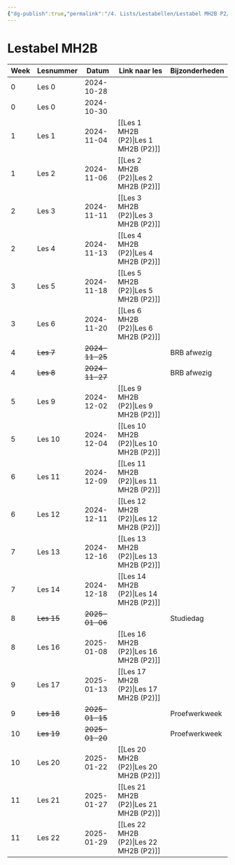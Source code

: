 ```yaml
---
{"dg-publish":true,"permalink":"/4. Lists/Lestabellen/Lestabel MH2B P2/"}
---
```


# Lestabel MH2B

| Week | Lesnummer  | Datum          | Link naar les        | Bijzonderheden |
| ---- | ---------- | -------------- | -------------------- | -------------- |
| 0    | Les 0      | 2024-10-28     |                      |                |
| 0    | Les 0      | 2024-10-30     |                      |                |
| 1    | Les 1      | 2024-11-04     | [[Les 1 MH2B (P2)\|Les 1 MH2B (P2)]]  |                |
| 1    | Les 2      | 2024-11-06     | [[Les 2 MH2B (P2)\|Les 2 MH2B (P2)]]  |                |
| 2    | Les 3      | 2024-11-11     | [[Les 3 MH2B (P2)\|Les 3 MH2B (P2)]]  |                |
| 2    | Les 4      | 2024-11-13     | [[Les 4 MH2B (P2)\|Les 4 MH2B (P2)]]  |                |
| 3    | Les 5      | 2024-11-18     | [[Les 5 MH2B (P2)\|Les 5 MH2B (P2)]]  |                |
| 3    | Les 6      | 2024-11-20     | [[Les 6 MH2B (P2)\|Les 6 MH2B (P2)]]  |                |
| 4    | ~~Les 7~~  | ~~2024-11-25~~ |                      | BRB afwezig    |
| 4    | ~~Les 8~~  | ~~2024-11-27~~ |                      | BRB afwezig    |
| 5    | Les 9      | 2024-12-02     | [[Les 9 MH2B (P2)\|Les 9 MH2B (P2)]]  |                |
| 5    | Les 10     | 2024-12-04     | [[Les 10 MH2B (P2)\|Les 10 MH2B (P2)]] |                |
| 6    | Les 11     | 2024-12-09     | [[Les 11 MH2B (P2)\|Les 11 MH2B (P2)]] |                |
| 6    | Les 12     | 2024-12-11     | [[Les 12 MH2B (P2)\|Les 12 MH2B (P2)]] |                |
| 7    | Les 13     | 2024-12-16     | [[Les 13 MH2B (P2)\|Les 13 MH2B (P2)]] |                |
| 7    | Les 14     | 2024-12-18     | [[Les 14 MH2B (P2)\|Les 14 MH2B (P2)]] |                |
| 8    | ~~Les 15~~ | ~~2025-01-06~~ |                      | Studiedag      |
| 8    | Les 16     | 2025-01-08     | [[Les 16 MH2B (P2)\|Les 16 MH2B (P2)]] |                |
| 9    | Les 17     | 2025-01-13     | [[Les 17 MH2B (P2)\|Les 17 MH2B (P2)]] |                |
| 9    | ~~Les 18~~ | ~~2025-01-15~~ |                      | Proefwerkweek  |
| 10   | ~~Les 19~~ | ~~2025-01-20~~ |                      | Proefwerkweek  |
| 10   | Les 20     | 2025-01-22     | [[Les 20 MH2B (P2)\|Les 20 MH2B (P2)]] |                |
| 11   | Les 21     | 2025-01-27     | [[Les 21 MH2B (P2)\|Les 21 MH2B (P2)]] |                |
| 11   | Les 22     | 2025-01-29     | [[Les 22 MH2B (P2)\|Les 22 MH2B (P2)]] |                |

